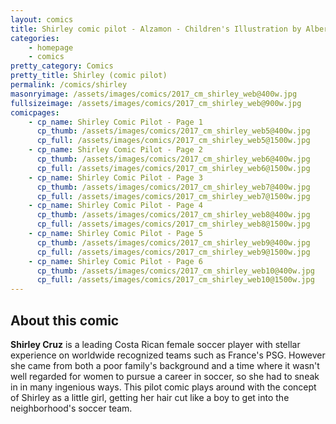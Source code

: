 ```yaml
---
layout: comics
title: Shirley comic pilot - Alzamon - Children's Illustration by Alberto Gonzalez
categories: 
    - homepage
    - comics
pretty_category: Comics
pretty_title: Shirley (comic pilot)
permalink: /comics/shirley
masonryimage: /assets/images/comics/2017_cm_shirley_web@400w.jpg
fullsizeimage: /assets/images/comics/2017_cm_shirley_web@900w.jpg
comicpages:
    - cp_name: Shirley Comic Pilot - Page 1
      cp_thumb: /assets/images/comics/2017_cm_shirley_web5@400w.jpg
      cp_full: /assets/images/comics/2017_cm_shirley_web5@1500w.jpg
    - cp_name: Shirley Comic Pilot - Page 2
      cp_thumb: /assets/images/comics/2017_cm_shirley_web6@400w.jpg
      cp_full: /assets/images/comics/2017_cm_shirley_web6@1500w.jpg  
    - cp_name: Shirley Comic Pilot - Page 3
      cp_thumb: /assets/images/comics/2017_cm_shirley_web7@400w.jpg
      cp_full: /assets/images/comics/2017_cm_shirley_web7@1500w.jpg
    - cp_name: Shirley Comic Pilot - Page 4
      cp_thumb: /assets/images/comics/2017_cm_shirley_web8@400w.jpg
      cp_full: /assets/images/comics/2017_cm_shirley_web8@1500w.jpg 
    - cp_name: Shirley Comic Pilot - Page 5
      cp_thumb: /assets/images/comics/2017_cm_shirley_web9@400w.jpg
      cp_full: /assets/images/comics/2017_cm_shirley_web9@1500w.jpg 
    - cp_name: Shirley Comic Pilot - Page 6
      cp_thumb: /assets/images/comics/2017_cm_shirley_web10@400w.jpg
      cp_full: /assets/images/comics/2017_cm_shirley_web10@1500w.jpg 
---
```

## About this comic

**Shirley Cruz** is a leading Costa Rican female soccer player with stellar experience on worldwide recognized teams such as France's PSG. However she came from both a poor family's background and a time where it wasn't well regarded for women to pursue a career in soccer, so she had to sneak in in many ingenious ways. This pilot comic plays around with the concept of Shirley as a little girl, getting her hair cut like a boy to get into the neighborhood's soccer team.